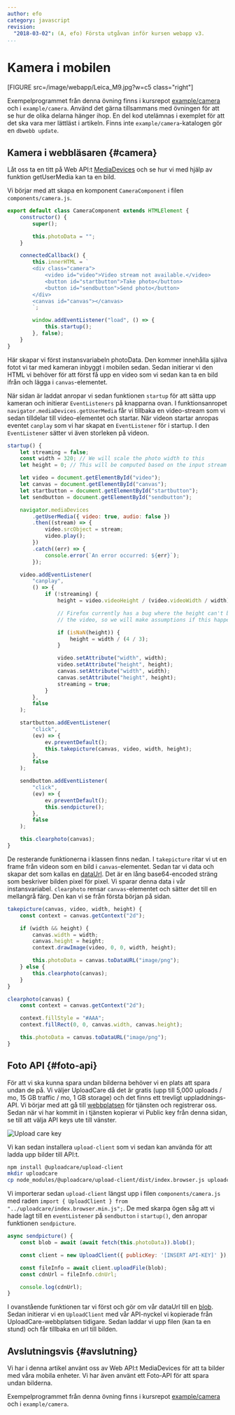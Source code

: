 ```yaml
---
author: efo
category: javascript
revision:
  "2018-03-02": (A, efo) Första utgåvan inför kursen webapp v3.
...
```

Kamera i mobilen
==================================

[FIGURE src=/image/webapp/Leica_M9.jpg?w=c5 class="right"]



<!--more-->



Exempelprogrammet från denna övning finns i kursrepot [example/camera](https://github.com/dbwebb-se/webapp/tree/master/example/camera) och i `example/camera`. Använd det gärna tillsammans med övningen för att se hur de olika delarna hänger ihop. En del kod utelämnas i exemplet för att det ska vara mer lättläst i artikeln. Finns inte `example/camera`-katalogen gör en `dbwebb update`.



Kamera i webbläsaren {#camera}
--------------------------------------

Låt oss ta en titt på Web API:t [MediaDevices](https://developer.mozilla.org/en-US/docs/Web/API/MediaDevices/getUserMedia) och se hur vi med hjälp av funktion getUserMedia kan ta en bild.

Vi börjar med att skapa en komponent `CameraComponent` i filen `components/camera.js`.

```javascript
export default class CameraComponent extends HTMLElement {
    constructor() {
        super();

        this.photoData = "";
    }

    connectedCallback() {
        this.innerHTML = `
        <div class="camera">
            <video id="video">Video stream not available.</video>
            <button id="startbutton">Take photo</button>
            <button id="sendbutton">Send photo</button>
        </div>
        <canvas id="canvas"></canvas>
        `;

        window.addEventListener("load", () => {
            this.startup();
        }, false);
    }
}
```

Här skapar vi först instansvariabeln photoData. Den kommer innehålla själva fotot vi tar med kameran inbyggt i mobilen sedan. Sedan initierar vi den HTML vi behöver för att först få upp en video som vi sedan kan ta en bild ifrån och lägga i `canvas`-elementet.

När sidan är laddat anropar vi sedan funktionen `startup` för att sätta upp kameran och initierar `EventListeners` på knapparna ovan. I funktionsanropet `navigator.mediaDevices.getUserMedia` får vi tillbaka en video-stream som vi sedan tilldelar till video-elementet och startar. När videon startar anropas eventet `canplay` som vi har skapat en `EventListener` för i startup. I den `EventListener` sätter vi även storleken på videon.

```javascript
startup() {
    let streaming = false;
    const width = 320; // We will scale the photo width to this
    let height = 0; // This will be computed based on the input stream

    let video = document.getElementById("video");
    let canvas = document.getElementById("canvas");
    let startbutton = document.getElementById("startbutton");
    let sendbutton = document.getElementById("sendbutton");

    navigator.mediaDevices
        .getUserMedia({ video: true, audio: false })
        .then((stream) => {
            video.srcObject = stream;
            video.play();
        })
        .catch((err) => {
            console.error(`An error occurred: ${err}`);
        });

    video.addEventListener(
        "canplay",
        () => {
            if (!streaming) {
                height = video.videoHeight / (video.videoWidth / width);

                // Firefox currently has a bug where the height can't be read from
                // the video, so we will make assumptions if this happens.

                if (isNaN(height)) {
                    height = width / (4 / 3);
                }

                video.setAttribute("width", width);
                video.setAttribute("height", height);
                canvas.setAttribute("width", width);
                canvas.setAttribute("height", height);
                streaming = true;
            }
        },
        false
    );

    startbutton.addEventListener(
        "click",
        (ev) => {
            ev.preventDefault();
            this.takepicture(canvas, video, width, height);
        },
        false
    );

    sendbutton.addEventListener(
        "click",
        (ev) => {
            ev.preventDefault();
            this.sendpicture();
        },
        false
    );

    this.clearphoto(canvas);
}
```

De resterande funktionerna i klassen finns nedan. I `takepicture` ritar vi ut en frame från videon som en bild i `canvas`-elementet. Sedan tar vi data och skapar det som kallas en [dataUrl](https://developer.mozilla.org/en-US/docs/Web/HTTP/Basics_of_HTTP/Data_URLs). Det är en lång base64-encoded sträng som beskriver bilden pixel för pixel. Vi sparar denna data i vår instansvariabel. `clearphoto` rensar `canvas`-elementet och sätter det till en mellangrå färg. Den kan vi se från första början på sidan.

```javascript
takepicture(canvas, video, width, height) {
    const context = canvas.getContext("2d");

    if (width && height) {
        canvas.width = width;
        canvas.height = height;
        context.drawImage(video, 0, 0, width, height);

        this.photoData = canvas.toDataURL("image/png");
    } else {
        this.clearphoto(canvas);
    }
}

clearphoto(canvas) {
    const context = canvas.getContext("2d");

    context.fillStyle = "#AAA";
    context.fillRect(0, 0, canvas.width, canvas.height);

    this.photoData = canvas.toDataURL("image/png");
}
```



Foto API {#foto-api}
--------------------------------------

För att vi ska kunna spara undan bilderna behöver vi en plats att spara undan de på. Vi väljer UploadCare då det är gratis (upp till 5,000 uploads / mo, 15 GB traffic / mo, 1 GB storage) och det finns ett trevligt uppladdnings-API. Vi börjar med att gå till [webbplatsen](https://app.uploadcare.com/accounts/signup/) för tjänsten och registrerar oss. Sedan när vi har kommit in i tjänsten kopierar vi Public key från denna sidan, se till att välja API keys ute till vänster.

![Upload care key](image/webapp-uploadcare-key.png)

Vi kan sedan installera `upload-client` som vi sedan kan använda för att ladda upp bilder till API:t.

```bash
npm install @uploadcare/upload-client
mkdir uploadcare
cp node_modules/@uploadcare/upload-client/dist/index.browser.js uploadcare/index.browser.min.js
```

Vi importerar sedan `upload-client` längst upp i filen `components/camera.js` med raden `import { UploadClient } from "../uploadcare/index.browser.min.js";`. De med skarpa ögen såg att vi hade lagt till en `eventListener` på `sendbutton` i `startup()`, den anropar funktionen `sendpicture`.

```javascript
async sendpicture() {
    const blob = await (await fetch(this.photoData)).blob();

    const client = new UploadClient({ publicKey: '[INSERT API-KEY]' });

    const fileInfo = await client.uploadFile(blob);
    const cdnUrl = fileInfo.cdnUrl;

    console.log(cdnUrl);
}
```

I ovanstående funktionen tar vi först och gör om vår dataUrl till en [blob](https://developer.mozilla.org/en-US/docs/Web/API/Blob). Sedan initierar vi en `UploadClient` med vår API-nyckel vi kopierade från UploadCare-webbplatsen tidigare. Sedan laddar vi upp filen (kan ta en stund) och får tillbaka en url till bilden.



Avslutningsvis {#avslutning}
--------------------------------------

Vi har i denna artikel använt oss av Web API:t MediaDevices för att ta bilder med våra mobila enheter. Vi har även använt ett Foto-API för att spara undan bilderna.

Exempelprogrammet från denna övning finns i kursrepot [example/camera](https://github.com/dbwebb-se/webapp/tree/master/example/camera) och i `example/camera`.
